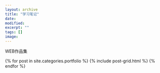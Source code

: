 ```yaml
---
layout: archive
title: "学习笔记"
date: 
modified:
excerpt: ""
tags: []
image: 
---
```


WEB作品集



<div class="tiles">
{% for post in site.categories.portfolio %}
  {% include post-grid.html %}
{% endfor %}
</div><!-- /.tiles 把所有categories 有 portfolio 的列出来-->



